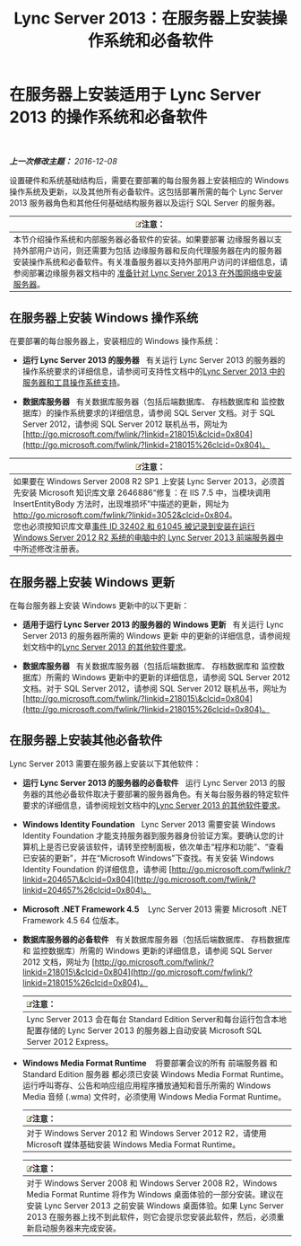﻿---
title: Lync Server 2013：在服务器上安装操作系统和必备软件
TOCTitle: 在服务器上安装操作系统和必备软件
ms:assetid: 055991e0-5aeb-43fc-a7ba-d4b02316d73b
ms:mtpsurl: https://technet.microsoft.com/zh-cn/library/Gg398103(v=OCS.15)
ms:contentKeyID: 49311866
ms.date: 12/10/2016
mtps_version: v=OCS.15
ms.translationtype: HT
---

# 在服务器上安装适用于 Lync Server 2013 的操作系统和必备软件

 

_**上一次修改主题：** 2016-12-08_

设置硬件和系统基础结构后，需要在要部署的每台服务器上安装相应的 Windows 操作系统及更新，以及其他所有必备软件。这包括部署所需的每个 Lync Server 2013 服务器角色和其他任何基础结构服务器以及运行 SQL Server 的服务器。

<table>
<thead>
<tr class="header">
<th><img src="images/Dn783119.note(OCS.15).gif" title="note" alt="note" />注意：</th>
</tr>
</thead>
<tbody>
<tr class="odd">
<td>本节介绍操作系统和内部服务器必备软件的安装。如果要部署 边缘服务器以支持外部用户访问，则还需要为包括 边缘服务器和反向代理服务器在内的服务器安装操作系统和必备软件。有关准备服务器以支持外部用户访问的详细信息，请参阅部署边缘服务器文档中的 <a href="lync-server-2013-preparing-for-installation-of-servers-in-the-perimeter-network.md">准备针对 Lync Server 2013 在外围网络中安装服务器</a>。</td>
</tr>
</tbody>
</table>


## 在服务器上安装 Windows 操作系统

在要部署的每台服务器上，安装相应的 Windows 操作系统：

  - **运行 Lync Server 2013 的服务器**   有关运行 Lync Server 2013 的服务器的操作系统要求的详细信息，请参阅可支持性文档中的[Lync Server 2013 中的服务器和工具操作系统支持](lync-server-2013-server-and-tools-operating-system-support.md)。

  - **数据库服务器**   有关数据库服务器（包括后端数据库、 存档数据库和 监控数据库）的操作系统要求的详细信息，请参阅 SQL Server 文档。对于 SQL Server 2012，请参阅 SQL Server 2012 联机丛书，网址为 [http://go.microsoft.com/fwlink/?linkid=218015\&clcid=0x804](http://go.microsoft.com/fwlink/?linkid=218015%26clcid=0x804)。

<table>
<thead>
<tr class="header">
<th><img src="images/Dn783119.note(OCS.15).gif" title="note" alt="note" />注意：</th>
</tr>
</thead>
<tbody>
<tr class="odd">
<td>如果要在 Windows Server 2008 R2 SP1 上安装 Lync Server 2013，必须首先安装 Microsoft 知识库文章 2646886“修复：在 IIS 7.5 中，当模块调用 InsertEntityBody 方法时，出现堆损坏”中描述的更新，网址为 <a href="http://go.microsoft.com/fwlink/?linkid=3052%26clcid=0x804" class="uri">http://go.microsoft.com/fwlink/?linkid=3052&amp;clcid=0x804</a>。<br />
您也必须按知识库文章<a href="http://go.microsoft.com/fwlink/p/?linkid=506893">事件 ID 32402 和 61045 被记录到安装在运行 Windows Server 2012 R2 系统的电脑中的 Lync Server 2013 前端服务器中</a>中所述修改注册表。</td>
</tr>
</tbody>
</table>


## 在服务器上安装 Windows 更新

在每台服务器上安装 Windows 更新中的以下更新：

  - **适用于运行 Lync Server 2013 的服务器的 Windows 更新**   有关运行 Lync Server 2013 的服务器所需的 Windows 更新 中的更新的详细信息，请参阅规划文档中的[Lync Server 2013 的其他软件要求](lync-server-2013-additional-software-requirements.md)。

  - **数据库服务器**   有关数据库服务器（包括后端数据库、 存档数据库和 监控数据库）所需的 Windows 更新中的更新的详细信息，请参阅 SQL Server 2012 文档。对于 SQL Server 2012，请参阅 SQL Server 2012 联机丛书，网址为 [http://go.microsoft.com/fwlink/?linkid=218015\&clcid=0x804](http://go.microsoft.com/fwlink/?linkid=218015%26clcid=0x804)。

## 在服务器上安装其他必备软件

Lync Server 2013 需要在服务器上安装以下其他软件：

  - **运行 Lync Server 2013 的服务器的必备软件**   运行 Lync Server 2013 的服务器的其他必备软件取决于要部署的服务器角色。有关每台服务器的特定软件要求的详细信息，请参阅规划文档中的[Lync Server 2013 的其他软件要求](lync-server-2013-additional-software-requirements.md)。

  - **Windows Identity Foundation**   Lync Server 2013 需要安装 Windows Identity Foundation 才能支持服务器到服务器身份验证方案。要确认您的计算机上是否已安装该软件，请转至控制面板，依次单击“程序和功能”、“查看已安装的更新”，并在“Microsoft Windows”下查找。有关安装 Windows Identity Foundation 的详细信息，请参阅 [http://go.microsoft.com/fwlink/?linkid=204657\&clcid=0x804](http://go.microsoft.com/fwlink/?linkid=204657%26clcid=0x804)。

  - **Microsoft .NET Framework 4.5**    Lync Server 2013 需要 Microsoft .NET Framework 4.5 64 位版本。

  - **数据库服务器的必备软件**   有关数据库服务器（包括后端数据库、 存档数据库和 监控数据库）所需的 Windows 更新的详细信息，请参阅 SQL Server 2012 文档，网址为 [http://go.microsoft.com/fwlink/?linkid=218015\&clcid=0x804](http://go.microsoft.com/fwlink/?linkid=218015%26clcid=0x804)。
    
    <table>
    <thead>
    <tr class="header">
    <th><img src="images/Dn783119.note(OCS.15).gif" title="note" alt="note" />注意：</th>
    </tr>
    </thead>
    <tbody>
    <tr class="odd">
    <td>Lync Server 2013 会在每台 Standard Edition Server和每台运行包含本地配置存储的 Lync Server 2013 的服务器上自动安装 Microsoft SQL Server 2012 Express。</td>
    </tr>
    </tbody>
    </table>


  - **Windows Media Format Runtime**    将要部署会议的所有 前端服务器 和 Standard Edition 服务器 都必须已安装 Windows Media Format Runtime。运行呼叫寄存、公告和响应组应用程序播放通知和音乐所需的 Windows Media 音频 (.wma) 文件时，必须使用 Windows Media Format Runtime。
    
    <table>
    <thead>
    <tr class="header">
    <th><img src="images/Dn783119.note(OCS.15).gif" title="note" alt="note" />注意：</th>
    </tr>
    </thead>
    <tbody>
    <tr class="odd">
    <td>对于 Windows Server 2012 和 Windows Server 2012 R2，请使用 Microsoft 媒体基础安装 Windows Media Format Runtime。</td>
    </tr>
    </tbody>
    </table>
    
    <table>
    <thead>
    <tr class="header">
    <th><img src="images/Dn783119.note(OCS.15).gif" title="note" alt="note" />注意：</th>
    </tr>
    </thead>
    <tbody>
    <tr class="odd">
    <td>对于 Windows Server 2008 和 Windows Server 2008 R2，Windows Media Format Runtime 将作为 Windows 桌面体验的一部分安装。建议在安装 Lync Server 2013 之前安装 Windows 桌面体验。如果 Lync Server 2013 在服务器上找不到此软件，则它会提示您安装此软件，然后，必须重新启动服务器来完成安装。</td>
    </tr>
    </tbody>
    </table>

